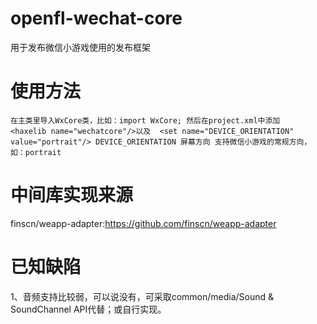 # openfl-wechat-core
用于发布微信小游戏使用的发布框架

# 使用方法
`
在主类里导入WxCore类，比如：import WxCore;
然后在project.xml中添加	<haxelib name="wechatcore"/>以及	<set name="DEVICE_ORIENTATION" value="portrait"/>
DEVICE_ORIENTATION 屏幕方向
支持微信小游戏的常规方向，如：portrait
`

# 中间库实现来源
finscn/weapp-adapter:https://github.com/finscn/weapp-adapter

# 已知缺陷
1、音频支持比较弱，可以说没有，可采取common/media/Sound & SoundChannel API代替；或自行实现。
